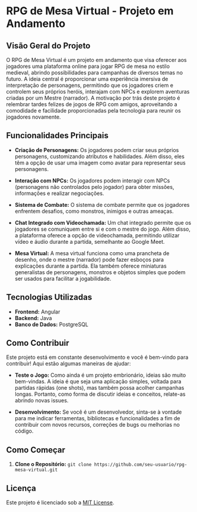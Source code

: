 # RPG de Mesa Virtual - Projeto em Andamento

## Visão Geral do Projeto

O RPG de Mesa Virtual é um projeto em andamento que visa oferecer aos jogadores uma plataforma online para jogar RPG de mesa no estilo medieval, abrindo possibilidades para campanhas de diversos temas no futuro. A ideia central é proporcionar uma experiência imersiva de interpretação de personagens, permitindo que os jogadores criem e controlem seus próprios heróis, interajam com NPCs e explorem aventuras criadas por um Mestre (narrador). A motivação por trás deste projeto é relembrar tardes felizes de jogos de RPG com amigos, aproveitando a comodidade e facilidade proporcionadas pela tecnologia para reunir os jogadores novamente.

## Funcionalidades Principais

- **Criação de Personagens:** Os jogadores podem criar seus próprios personagens, customizando atributos e habilidades. Além disso, eles têm a opção de usar uma imagem como avatar para representar seus personagens.
  
- **Interação com NPCs:** Os jogadores podem interagir com NPCs (personagens não controlados pelo jogador) para obter missões, informações e realizar negociações.
  
- **Sistema de Combate:** O sistema de combate permite que os jogadores enfrentem desafios, como monstros, inimigos e outras ameaças.
  
- **Chat Integrado com Videochamada:** Um chat integrado permite que os jogadores se comuniquem entre si e com o mestre do jogo. Além disso, a plataforma oferece a opção de videochamada, permitindo utilizar vídeo e áudio durante a partida, semelhante ao Google Meet.
  
- **Mesa Virtual:** A mesa virtual funciona como uma prancheta de desenho, onde o mestre (narrador) pode fazer esboços para explicações durante a partida. Ela também oferece miniaturas generalistas de personagens, monstros e objetos simples que podem ser usados para facilitar a jogabilidade.

## Tecnologias Utilizadas

- **Frontend:** Angular
- **Backend:** Java
- **Banco de Dados:** PostgreSQL

## Como Contribuir

Este projeto está em constante desenvolvimento e você é bem-vindo para contribuir! Aqui estão algumas maneiras de ajudar:

- **Teste o Jogo:** Como ainda é um projeto embrionário, ideias são muito bem-vindas. A ideia é que seja uma aplicação simples, voltada para partidas rápidas (one shots), mas também possa acolher campanhas longas. Portanto, como forma de discutir ideias e conceitos, relate-as abrindo novas issues.
  
- **Desenvolvimento:** Se você é um desenvolvedor, sinta-se à vontade para me indicar ferramentas, bibliotecas e funcionalidades a fim de contribuir com novos recursos, correções de bugs ou melhorias no código.

## Como Começar

1. **Clone o Repositório:** `git clone https://github.com/seu-usuario/rpg-mesa-virtual.git`

## Licença

Este projeto é licenciado sob a [MIT License](LICENSE).
